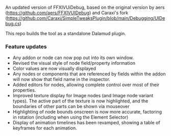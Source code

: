 An updated version of FFXIVUiDebug, based on the original version by aers (https://github.com/aers/FFXIVUIDebug) and Caraxi's fork (https://github.com/Caraxi/SimpleTweaksPlugin/blob/main/Debugging/UIDebug.cs)

This repo builds the tool as a standalone Dalamud plugin.

### Feature updates
- Any addon or node can now pop out into its own window.
- Revised the visual style of node field/property information
- Color values are now visually displayed
- Any nodes or components that are referenced by fields within the addon will now show that field name in the inspector.
- Added editors for nodes, allowing complete control over most of their properties.
- Improved texture display for Image nodes (and Image node variant types). The active part of the texture is now highlighted, and the boundaries of other parts can be shown via mouseover
- Highlighting of node bounds onscreen is now more accurate, factoring in rotation (including when using the Element Selector)
- Display of animation timelines has been revamped, showing a table of keyframes for each animation.
